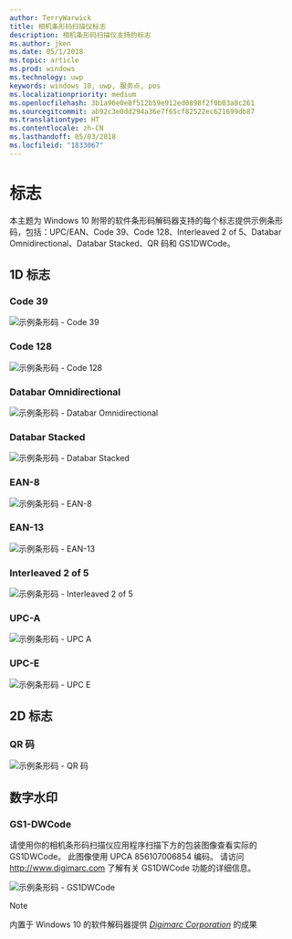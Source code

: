 ```yaml
---
author: TerryWarwick
title: 相机条形码扫描仪标志
description: 相机条形码扫描仪支持的标志
ms.author: jken
ms.date: 05/1/2018
ms.topic: article
ms.prod: windows
ms.technology: uwp
keywords: windows 10, uwp, 服务点, pos
ms.localizationpriority: medium
ms.openlocfilehash: 3b1a96e0e8f512b59e912ed0898f2f0b03a8c261
ms.sourcegitcommit: ab92c3e0dd294a36e7f65cf82522ec621699db87
ms.translationtype: HT
ms.contentlocale: zh-CN
ms.lasthandoff: 05/03/2018
ms.locfileid: "1833067"
---
```

# <a name="symbologies"></a>标志
本主题为 Windows 10 附带的软件条形码解码器支持的每个标志提供示例条形码，包括：UPC/EAN、Code 39、Code 128、Interleaved 2 of 5、Databar Omnidirectional、Databar Stacked、QR 码和 GS1DWCode。

## <a name="1d-symbologies"></a>1D 标志

### <a name="code-39"></a>Code 39
![示例条形码 - Code 39](images/pos/sample-barcode-code39.png)

### <a name="code-128"></a>Code 128
![示例条形码 - Code 128](images/pos/sample-barcode-code128.png)

### <a name="databar-omnidirectional"></a>Databar Omnidirectional
![示例条形码 - Databar Omnidirectional](images/pos/sample-barcode-databar-omnidirectional.png) 
### <a name="databar-stacked"></a>Databar Stacked
![示例条形码 - Databar Stacked](images/pos/sample-barcode-databar-stacked.png)

### <a name="ean-8"></a>EAN-8
![示例条形码 - EAN-8](images/pos/sample-barcode-ean8.png)

### <a name="ean-13"></a>EAN-13
![示例条形码 - EAN-13](images/pos/sample-barcode-ean13.png)

### <a name="interleaved-2-of-5"></a>Interleaved 2 of 5
![示例条形码 - Interleaved 2 of 5](images/pos/sample-barcode-interleaved-2-of-5.png)

### <a name="upc-a"></a>UPC-A
![示例条形码 - UPC A](images/pos/sample-barcode-upca.png)

### <a name="upc-e"></a>UPC-E
![示例条形码 - UPC E](images/pos/sample-barcode-upce.png)

## <a name="2d-symbologies"></a>2D 标志
### <a name="qr-code"></a>QR 码
![示例条形码 - QR 码](images/pos/sample-barcode-qrcode.png)

## <a name="digital-watermark"></a>数字水印
### <a name="gs1-dwcode"></a>GS1-DWCode

请使用你的相机条形码扫描仪应用程序扫描下方的包装图像查看实际的 GS1DWCode。  此图像使用 UPCA 856107006854 编码。  请访问 http://www.digimarc.com 了解有关 GS1DWCode 功能的详细信息。

![示例条形码 - GS1DWCode](images/pos/rice-box-v7.jpg)

> [!NOTE]
> 内置于 Windows 10 的软件解码器提供 [*Digimarc Corporation*](https://www.digimarc.com/) 的成果
